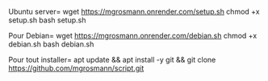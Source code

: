 Ubuntu server= 
wget https://mgrosmann.onrender.com/setup.sh 
chmod +x setup.sh bash setup.sh

Pour Debian=
wget https://mgrosmann.onrender.com/debian.sh 
chmod +x debian.sh
bash debian.sh

Pour tout installer= apt update && apt install -y git &&
git clone https://github.com/mgrosmann/script.git
